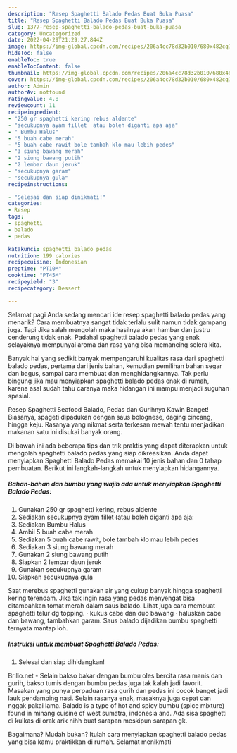 ```yaml
---
description: "Resep Spaghetti Balado Pedas Buat Buka Puasa"
title: "Resep Spaghetti Balado Pedas Buat Buka Puasa"
slug: 1377-resep-spaghetti-balado-pedas-buat-buka-puasa
category: Uncategorized
date: 2022-04-29T21:29:27.844Z
image: https://img-global.cpcdn.com/recipes/206a4cc78d32b010/680x482cq70/spaghetti-balado-pedas-foto-resep-utama.jpg
hideToc: false
enableToc: true
enableTocContent: false
thumbnail: https://img-global.cpcdn.com/recipes/206a4cc78d32b010/680x482cq70/spaghetti-balado-pedas-foto-resep-utama.jpg
cover: https://img-global.cpcdn.com/recipes/206a4cc78d32b010/680x482cq70/spaghetti-balado-pedas-foto-resep-utama.jpg
author: Admin
authorAv: notfound
ratingvalue: 4.8
reviewcount: 11
recipeingredient:
- "250 gr spaghetti kering rebus aldente"
- "secukupnya ayam fillet  atau boleh diganti apa aja"
- " Bumbu Halus"
- "5 buah cabe merah"
- "5 buah cabe rawit bole tambah klo mau lebih pedes"
- "3 siung bawang merah"
- "2 siung bawang putih"
- "2 lembar daun jeruk"
- "secukupnya garam"
- "secukupnya gula"
recipeinstructions:

- "Selesai dan siap dinikmati!"
categories:
- Resep
tags:
- spaghetti
- balado
- pedas

katakunci: spaghetti balado pedas 
nutrition: 199 calories
recipecuisine: Indonesian
preptime: "PT10M"
cooktime: "PT45M"
recipeyield: "3"
recipecategory: Dessert

---
```



Selamat pagi Anda sedang mencari ide resep spaghetti balado pedas yang menarik? Cara membuatnya sangat tidak terlalu sulit namun tidak gampang juga. Tapi Jika salah mengolah maka hasilnya akan hambar dan justru cenderung tidak enak. Padahal spaghetti balado pedas yang enak selayaknya mempunyai aroma dan rasa yang bisa memancing selera kita.


Banyak hal yang sedikit banyak mempengaruhi kualitas rasa dari spaghetti balado pedas, pertama dari jenis bahan, kemudian pemilihan bahan segar dan bagus, sampai cara membuat dan menghidangkannya. Tak perlu bingung jika mau menyiapkan spaghetti balado pedas enak di rumah, karena asal sudah tahu caranya maka hidangan ini mampu menjadi suguhan spesial.

Resep Spaghetti Seafood Balado, Pedas dan Gurihnya Kawin Banget! Biasanya, spageti dipadukan dengan saus bolognese, daging cincang, hingga keju. Rasanya yang nikmat serta terkesan mewah tentu menjadikan makanan satu ini disukai banyak orang.


Di bawah ini ada beberapa tips dan trik praktis yang dapat diterapkan untuk mengolah spaghetti balado pedas yang siap dikreasikan. Anda dapat menyiapkan Spaghetti Balado Pedas memakai 10 jenis bahan dan 0 tahap pembuatan. Berikut ini langkah-langkah untuk menyiapkan hidangannya.

<!--inarticleads1-->

##### Bahan-bahan dan bumbu yang wajib ada untuk menyiapkan Spaghetti Balado Pedas:

1. Gunakan 250 gr spaghetti kering, rebus aldente
1. Sediakan secukupnya ayam fillet  (atau boleh diganti apa aja:
1. Sediakan  Bumbu Halus
1. Ambil 5 buah cabe merah
1. Sediakan 5 buah cabe rawit, bole tambah klo mau lebih pedes
1. Sediakan 3 siung bawang merah
1. Gunakan 2 siung bawang putih
1. Siapkan 2 lembar daun jeruk
1. Gunakan secukupnya garam
1. Siapkan secukupnya gula


Saat merebus spaghetti gunakan air yang cukup banyak hingga spaghetti kering terendam. Jika tak ingin rasa yang pedas menyengat bisa ditambahkan tomat merah dalam saus balado. Lihat juga cara membuat spaghetti telur dg topping. · kukus cabe dan duo bawang · haluskan cabe dan bawang, tambahkan garam. Saus balado dijadikan bumbu spaghetti ternyata mantap loh. 

<!--inarticleads2-->

##### Instruksi untuk membuat Spaghetti Balado Pedas:


1. Selesai dan siap dihidangkan!

Brilio.net - Selain bakso bakar dengan bumbu oles bercita rasa manis dan gurih, bakso tumis dengan bumbu pedas juga tak kalah jadi favorit. Masakan yang punya perpaduan rasa gurih dan pedas ini cocok banget jadi lauk pendamping nasi. Selain rasanya enak, masaknya juga cepat dan nggak pakai lama. Balado is a type of hot and spicy bumbu (spice mixture) found in minang cuisine of west sumatra, indonesia and. Ada sisa spaghetti di kulkas di orak arik nihh buat sarapan meskipun sarapan gk. 

Bagaimana? Mudah bukan? Itulah cara menyiapkan spaghetti balado pedas yang bisa kamu praktikkan di rumah. Selamat menikmati
